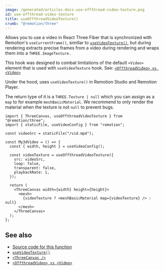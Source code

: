 ```yaml
---
image: /generated/articles-docs-use-offthread-video-texture.png
id: use-offthread-video-texture
title: useOffthreadVideoTexture()
crumb: "@remotion/three"
---
```


Allows you to use a video in React Three Fiber that is synchronized with Remotion's `useCurrentFrame()`, simillar to [`useVideoTexture()`](/docs/use-video-texture), but during rendering extracts precise frames from a video during rendering and wraps them into a `THREE.ImageTexture.`

This hook was designed to combat limitations of the default `<Video>` element that is used with `useVideoTexture` hook.
See: [`<OffthreadVideo> vs <Video>`](/docs/video-vs-offthreadvideo)

Under the hood, uses `useVideoTexture()` in Remotion Studio and Remotion Player.

The return type of it is a `THREE.Texture | null` which you can assign as a `map` to for example `meshBasicMaterial`. We recommend to only render the material when the texture is not `null` to prevent bugs.

```tsx twoslash
import { ThreeCanvas, useOffthreadVideoTexture } from "@remotion/three";
import { staticFile, useVideoConfig } from "remotion";

const videoSrc = staticFile("/vid.mp4");

const My3dVideo = () => {
  const { width, height } = useVideoConfig();

  const videoTexture = useOffthreadVideoTexture({
    src: videoSrc,
    loop: false,
    transparent: false,
    playbackRate: 1,
  });

  return (
    <ThreeCanvas width={width} height={height}>
      <mesh>
        {videoTexture ? <meshBasicMaterial map={videoTexture} /> : null}
      </mesh>
    </ThreeCanvas>
  );
};
```

## See also

- [Source code for this function](https://github.com/remotion-dev/remotion/blob/main/packages/three/src/use-offthread-video-texture.ts)
- [`useVideoTexture()`](/docs/use-video-texture)
- [`<ThreeCanvas />`](/docs/three-canvas)
- [`<OffthreadVideo> vs <Video>`](/docs/video-vs-offthreadvideo)
